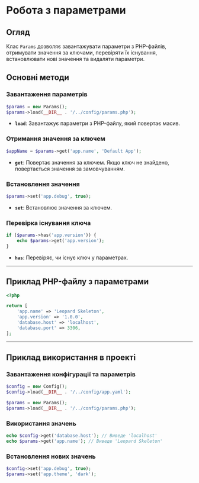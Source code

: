 # Робота з параметрами

## Огляд
Клас `Params` дозволяє завантажувати параметри з PHP-файлів, отримувати значення за ключами, перевіряти їх існування, встановлювати нові значення та видаляти параметри.

## Основні методи

### Завантаження параметрів
```php
$params = new Params();
$params->load(__DIR__ . '/../config/params.php');
```
- **`load`**: Завантажує параметри з PHP-файлу, який повертає масив.

### Отримання значення за ключем
```php
$appName = $params->get('app.name', 'Default App');
```
- **`get`**: Повертає значення за ключем. Якщо ключ не знайдено, повертається значення за замовчуванням.

### Встановлення значення
```php
$params->set('app.debug', true);
```
- **`set`**: Встановлює значення за ключем.

### Перевірка існування ключа
```php
if ($params->has('app.version')) {
    echo $params->get('app.version');
}
```
- **`has`**: Перевіряє, чи існує ключ у параметрах.

---

## Приклад PHP-файлу з параметрами
```php
<?php

return [
    'app.name' => 'Leopard Skeleton',
    'app.version' => '1.0.0',
    'database.host' => 'localhost',
    'database.port' => 3306,
];
```

---

## Приклад використання в проекті
### Завантаження конфігурації та параметрів
```php
$config = new Config();
$config->load(__DIR__ . '/../config/app.yaml');

$params = new Params();
$params->load(__DIR__ . '/../config/params.php');
```

### Використання значень
```php
echo $config->get('database.host'); // Виведе 'localhost'
echo $params->get('app.name'); // Виведе 'Leopard Skeleton'
```

### Встановлення нових значень
```php
$config->set('app.debug', true);
$params->set('app.theme', 'dark');
```
